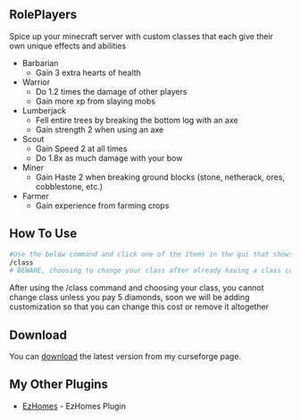 ## RolePlayers
Spice up your minecraft server with custom classes that each give their own unique effects and abilities
* Barbarian
  - Gain 3 extra hearts of health
* Warrior
  - Do 1.2 times the damage of other players
  - Gain more xp from slaying mobs
* Lumberjack
  - Fell entire trees by breaking the bottom log with an axe
  - Gain strength 2 when using an axe
* Scout
  - Gain Speed 2 at all times
  - Do 1.8x as much damage with your bow
* Miner
  - Gain Haste 2 when breaking ground blocks (stone, netherack, ores, cobblestone, etc.)
* Farmer
  - Gain experience from farming crops

## How To Use

```bash
#Use the below command and click one of the items in the gui that shows up to choose your class
/class
# BEWARE, choosing to change your class after already having a class costs 5 diamonds by default (Can be changed in config)
```
After using the /class command and choosing your class, you cannot change class unless you pay 5 diamonds, soon we will be adding customization so that you can change this cost or remove it altogether

## Download

You can [download](https://legacy.curseforge.com/minecraft/bukkit-plugins/roleplayers) the latest version from my curseforge page.

## My Other Plugins

- [EzHomes](https://github.com/Kasej01/EzHomes) - EzHomes Plugin